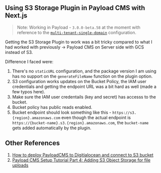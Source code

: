 ## Using S3 Storage Plugin in Payload CMS with Next.js

> Note: Working in Payload - `3.0.0-beta.58` at the moment with reference to the [`multi-tenant-single-domain`](https://github.com/payloadcms/payload/tree/v3.0.0-beta.82/examples/multi-tenant-single-domain) configuration.

Getting the S3 Storage Plugin to work was a bit tricky compared to what I had worked with previously -> Payload CMS on Server side with GCS instead of S3. 

Difference I faced were: 

1. There's no `staticURL` configuration, and the package version I am using has no support on the `generateFileName` function on the plugin option.
2. S3 configuration works updates on the Bucket Policy, the IAM user credentials and getting the endpoint URL was a bit hard as well (made a few typos here).
3. Make sure the IAM user credentails (key and secret) has accesss to the bucket.
4. Bucket policy has public reads enabled.
5. Bucket endpoint should look something like this - `https://s3.{region}.amazonaws.com` even though the actual endpoint is `https://{bucket-name}.s3.{region}.amazonaws.com`, the `bucket-name` gets added automatically by the plugin.

## Other References 

1. [How to deploy PayloadCMS to Digitialocean and connect to S3 bucket](https://www.showwcase.com/article/18570/how-to-deploy-payloadcms-to-digitialocean-and-connect-to-s3-bucket)
2. [Payload CMS Setup Tutorial Part 4: Adding S3 Object Storage for file uploads](https://www.youtube.com/watch?v=25BCE_hx2yA)
